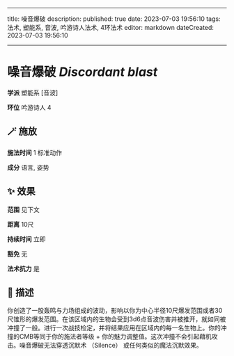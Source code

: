 
---
title: 噪音爆破
description: 
published: true
date: 2023-07-03 19:56:10
tags: 法术, 塑能系, 音波, 吟游诗人法术, 4环法术
editor: markdown
dateCreated: 2023-07-03 19:56:10

---

# **噪音爆破** *Discordant blast*

**学派** 塑能系 \[音波\] 

**环位** 吟游诗人 4

## 🪄 施放

**施法时间** 1 标准动作

**成分** 语言, 姿势

## ✨ 效果  

**范围** 见下文

**距离** 10尺  

**持续时间** 立即 

**豁免** 无

**法术抗力** 是

## 📖 描述

你创造了一股轰鸣与力场组成的波动，影响以你为中心半径10尺爆发范围或者30尺锥形的爆发范围。在该区域内的生物会受到3d6点音波伤害并被推开，就如同被冲撞了一般。进行一次战技检定，并将结果应用在区域内的每一名生物上。你的冲撞的CMB等同于你的施法者等级 + 你的魅力调整值。这次冲撞不会引起藉机攻击。噪音爆破无法穿透沉默术 （Silence） 或任何类似的魔法沉默效果。
    